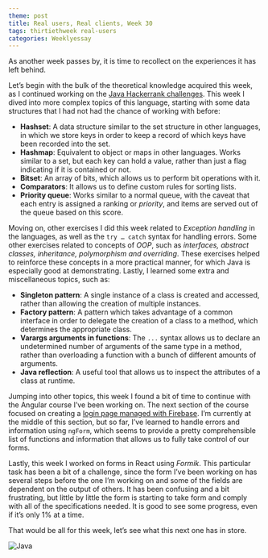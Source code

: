 ```yaml
---
theme: post
title: Real users, Real clients, Week 30
tags: thirtiethweek real-users
categories: Weeklyessay
---
```


As another week passes by, it is time to recollect on the experiences it has left behind. 


Let’s begin with the bulk of the theoretical knowledge acquired this week, as I continued working on the [Java Hackerrank challenges](https://www.hackerrank.com/domains/java). This week I dived into more complex topics of this language, starting with some data structures that I had not had the chance of working with before: 

- **Hashset**: A data structure similar to the set structure in other languages, in which we store keys in order to keep a record of which keys have been recorded into the set. 
- **Hashmap**: Equivalent to object or maps in other languages. Works similar to a set, but each key can hold a value, rather than just a flag indicating if it is contained or not. 
- **Bitset**: An array of bits, which allows us to perform bit operations with it. 
- **Comparators**: It allows us to define custom rules for sorting lists. 
- **Priority queue**: Works similar to a normal queue, with the caveat that each entry is assigned a ranking or *priority*, and items are served out of the queue based on this score. 


Moving on, other exercises I did this week related to *Exception handling* in the languages, as well as the <code>try … catch</code> syntax for handling errors. Some other exercises related to concepts of *OOP*, such as *interfaces, abstract classes, inheritance, polymorphism and overriding*. These exercises helped to reinforce these concepts in a more practical manner, for which Java is especially good at demonstrating. Lastly, I learned some extra and miscellaneous topics, such as: 

- **Singleton pattern**: A single instance of a class is created and accessed, rather than allowing the creation of multiple instances. 
- **Factory pattern**: A pattern which takes advantage of a common interface in order to delegate the creation of a class to a method, which determines the appropriate class. 
- **Varargs arguments in functions**: The <code>...</code> syntax allows us to declare an undetermined number of arguments of the same type in a method, rather than overloading a function with a bunch of different amounts of arguments. 
- **Java reflection**: A useful tool that allows us to inspect the attributes of a class at runtime. 


Jumping into other topics, this week I found a bit of time to continue with the Angular course I’ve been working on. The next section of the course focused on creating a [login page managed with Firebase](https://github.com/Al-0/angular_tests/tree/main/login_firebase). I’m currently at the middle of this section, but so far, I’ve learned to handle errors and information using <code>ngForm</code>, which seems to provide a pretty comprehensible list of functions and information that allows us to fully take control of our forms. 


Lastly, this week I worked on forms in React using *Formik*. This particular task has been a bit of a challenge, since the form I’ve been working on has several steps before the one I’m working on and some of the fields are dependent on the output of others. It has been confusing and a bit frustrating, but little by little the form is starting to take form and comply with all of the specifications needed. It is good to see some progress, even if it’s only 1% at a time. 


That would be all for this week, let’s see what this next one has in store. 


![Java](https://crehana-blog.imgix.net/media/filer_public/33/0e/330ed05c-dc2c-4660-9224-11feab77720c/ventajas-desventajas-java.jpg) 
